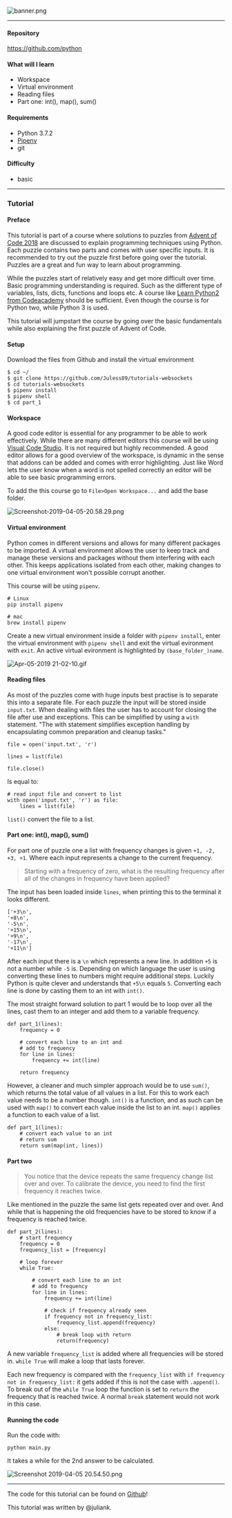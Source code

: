 ![banner.png](https://www.digifloor.com/wp-content/uploads/2016/07/python-banner.jpg)

---

#### Repository
https://github.com/python

#### What will I learn

- Workspace
- Virtual environment
- Reading files
- Part one: int(), map(), sum()


#### Requirements

- Python 3.7.2
- [Pipenv](https://pypi.org/project/pipenv/)
- git

#### Difficulty

- basic

---

### Tutorial

#### Preface

This tutorial is part of a course where solutions to puzzles from [Advent of Code 2018](https://adventofcode.com/2018/) are discussed to explain programming techniques using Python. Each puzzle contains two parts and comes with user specific inputs. It is recommended to try out the puzzle first before going over the tutorial. Puzzles are a great and fun way to learn about programming.

While the puzzles start of relatively easy and get more difficult over time. Basic programming understanding is required. Such as the different type of variables, lists, dicts, functions and loops etc. A course like [Learn Python2 from Codeacademy](https://www.codecademy.com/learn/learn-python) should be sufficient. Even though the course is for Python two, while Python 3 is used.

This tutorial will jumpstart the course by going over the basic fundamentals while also explaining the first puzzle of Advent of Code.

#### Setup

Download the files from Github and install the virtual environment

```
$ cd ~/
$ git clone https://github.com/Juless89/tutorials-websockets
$ cd tutorials-websockets
$ pipenv install
$ pipenv shell
$ cd part_1
```

#### Workspace

A good code editor is essential for any programmer to be able to work effectively. While there are many different editors this course will be using [Visual Code Studio](https://code.visualstudio.com/). It is not required but highly recommended. A good editor allows for a good overview of the workspace, is dynamic in the sense that addons can be added and comes with error highlighting. Just like Word lets the user know when a word is not spelled correctly an editor will be able to see basic programming errors.

To add the this course go to `File>Open Workspace...` and add the base folder.

![Screenshot-2019-04-05-20.58.29.png](https://cdn.steemitimages.com/DQmctYbBdMLaAftEkjHwRgqj4cJVh2HoS9mi8i7mC52cxq5/Screenshot-2019-04-05-20.58.29.png)


#### Virtual environment

Python comes in different versions and allows for many different packages to be imported. A virtual environment allows the user to keep track and manage these versions and packages without them interfering with each other. This keeps applications isolated from each other, making changes to one virtual environment won't possible corrupt another.

This course will be using `pipenv`.

```
# Linux
pip install pipenv

# mac
brew install pipenv

```

Create a new virtual environment inside a folder with `pipenv install`, enter the virtual environment with `pipenv shell` and exit the virtual evironment with `exit`. An active virtual evironment is highlighted by `(base_folder_)name`.


![Apr-05-2019 21-02-10.gif](https://cdn.steemitimages.com/DQmYUvgWLoDnZfNLkr2b5AaRRxfRwFdddWJUTpbrjDEnqSw/Apr-05-2019%2021-02-10.gif)

#### Reading files

As most of the puzzles come with huge inputs best practise is to separate this into a separate file. For each puzzle the input will be stored inside `input.txt`. When dealing with files the user has to account for closing the file after use and exceptions. This can be simplified by using a `with` statement. "The with statement simplifies exception handling by encapsulating common
preparation and cleanup tasks."

```
file = open('input.txt', 'r')

lines = list(file)

file.close() 
```

Is equal to:

```
# read input file and convert to list
with open('input.txt', 'r') as file:
    lines = list(file)
```
`list()` convert the file to a list.

#### Part one: int(), map(), sum()
For part one of puzzle one a list with frequency changes is given `+1, -2, +3, +1`. Where each input represents a change to the current frequency.

> Starting with a frequency of zero, what is the resulting frequency after all of the changes in frequency have been applied?


The input has been loaded inside `lines`, when printing this to the terminal it looks different.

```
['+3\n',
'+8\n',
'-5\n',
'+15\n',
'+9\n',
'-17\n',
'+11\n']
```

After each input there is a `\n` which represents a new line. In addition `+5` is not a number while `-5` is. Depending on which language the user is using converting these lines to numbers might require additional steps. Luckily Python is quite clever and understands that `+5\n` equals `5`. Converting each line is done by casting them to an int with `int()`.

The most straight forward solution to part 1 would be to loop over all the lines, cast them to an integer and add them to a variable frequency.

```
def part_1(lines):
    frequency = 0

    # convert each line to an int and 
    # add to frequency
    for line in lines:
        frequency += int(line)

    return frequency
```

However, a cleaner and much simpler approach would be to use `sum()`, which returns the total value of all values in a list. For this to work each value needs to be a number though. `int()` is a function, and as such can be used with `map()` to convert each value inside the list to an int. `map()` applies a function to each value of a list.

```
def part_1(lines):
    # convert each value to an int
    # return sum
    return sum(map(int, lines))
```

#### Part two


> You notice that the device repeats the same frequency change list over and over. To calibrate the device, you need to find the first frequency it reaches twice.

Like mentioned in the puzzle the same list gets repeated over and over. And while that is happening the old frequencies have to be stored to know if a frequency is reached twice.

```
def part_2(lines):
    # start frequency
    frequency = 0
    frequency_list = [frequency]

    # loop forever
    while True:

        # convert each line to an int
        # add to frequency
        for line in lines:
            frequency += int(line)

            # check if frequency already seen
            if frequency not in frequency_list:
                frequency_list.append(frequency)
            else:
                # break loop with return
                return(frequency)
```

A new variable `frequency_list` is added where all frequencies will be stored in. `while True` will make a loop that lasts forever. 

Each new frequency is compared with the `frequency_list` with `if frequency not in frequency_list:` it gets added if this is not the case with `.append()`. To break out of the `while True` loop the function is set to `return` the frequency that is reached twice. A normal `break` statement would not work in this case.

#### Running the code

Run the code with:

`python main.py`

It takes a while for the 2nd answer to be calculated.

![Screenshot 2019-04-05 20.54.50.png](https://cdn.steemitimages.com/DQmUpLSmtL9X7uL7f2vzkyTTUA9aKSi8BdHgr7RcXmoE62E/Screenshot%202019-04-05%2020.54.50.png)



---

The code for this tutorial can be found on [Github](https://github.com/Juless89/tutorials-aoc)!

This tutorial was written by @juliank.